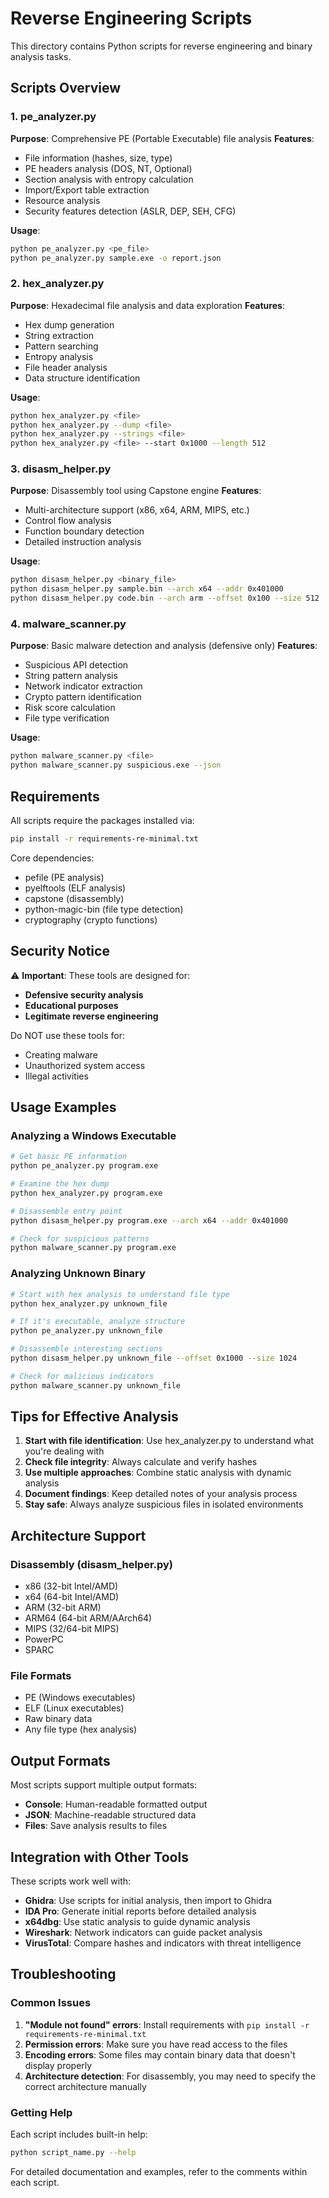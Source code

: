 # Reverse Engineering Scripts

This directory contains Python scripts for reverse engineering and binary analysis tasks.

## Scripts Overview

### 1. pe_analyzer.py
**Purpose**: Comprehensive PE (Portable Executable) file analysis
**Features**:
- File information (hashes, size, type)
- PE headers analysis (DOS, NT, Optional)
- Section analysis with entropy calculation
- Import/Export table extraction
- Resource analysis
- Security features detection (ASLR, DEP, SEH, CFG)

**Usage**:
```bash
python pe_analyzer.py <pe_file>
python pe_analyzer.py sample.exe -o report.json
```

### 2. hex_analyzer.py
**Purpose**: Hexadecimal file analysis and data exploration
**Features**:
- Hex dump generation
- String extraction
- Pattern searching
- Entropy analysis
- File header analysis
- Data structure identification

**Usage**:
```bash
python hex_analyzer.py <file>
python hex_analyzer.py --dump <file>
python hex_analyzer.py --strings <file>
python hex_analyzer.py <file> --start 0x1000 --length 512
```

### 3. disasm_helper.py
**Purpose**: Disassembly tool using Capstone engine
**Features**:
- Multi-architecture support (x86, x64, ARM, MIPS, etc.)
- Control flow analysis
- Function boundary detection
- Detailed instruction analysis

**Usage**:
```bash
python disasm_helper.py <binary_file>
python disasm_helper.py sample.bin --arch x64 --addr 0x401000
python disasm_helper.py code.bin --arch arm --offset 0x100 --size 512
```

### 4. malware_scanner.py
**Purpose**: Basic malware detection and analysis (defensive only)
**Features**:
- Suspicious API detection
- String pattern analysis
- Network indicator extraction
- Crypto pattern identification
- Risk score calculation
- File type verification

**Usage**:
```bash
python malware_scanner.py <file>
python malware_scanner.py suspicious.exe --json
```

## Requirements

All scripts require the packages installed via:
```bash
pip install -r requirements-re-minimal.txt
```

Core dependencies:
- pefile (PE analysis)
- pyelftools (ELF analysis)
- capstone (disassembly)
- python-magic-bin (file type detection)
- cryptography (crypto functions)

## Security Notice

⚠️ **Important**: These tools are designed for:
- **Defensive security analysis**
- **Educational purposes**
- **Legitimate reverse engineering**

Do NOT use these tools for:
- Creating malware
- Unauthorized system access
- Illegal activities

## Usage Examples

### Analyzing a Windows Executable
```bash
# Get basic PE information
python pe_analyzer.py program.exe

# Examine the hex dump
python hex_analyzer.py program.exe

# Disassemble entry point
python disasm_helper.py program.exe --arch x64 --addr 0x401000

# Check for suspicious patterns
python malware_scanner.py program.exe
```

### Analyzing Unknown Binary
```bash
# Start with hex analysis to understand file type
python hex_analyzer.py unknown_file

# If it's executable, analyze structure
python pe_analyzer.py unknown_file

# Disassemble interesting sections
python disasm_helper.py unknown_file --offset 0x1000 --size 1024

# Check for malicious indicators
python malware_scanner.py unknown_file
```

## Tips for Effective Analysis

1. **Start with file identification**: Use hex_analyzer.py to understand what you're dealing with
2. **Check file integrity**: Always calculate and verify hashes
3. **Use multiple approaches**: Combine static analysis with dynamic analysis
4. **Document findings**: Keep detailed notes of your analysis process
5. **Stay safe**: Always analyze suspicious files in isolated environments

## Architecture Support

### Disassembly (disasm_helper.py)
- x86 (32-bit Intel/AMD)
- x64 (64-bit Intel/AMD)
- ARM (32-bit ARM)
- ARM64 (64-bit ARM/AArch64)
- MIPS (32/64-bit MIPS)
- PowerPC
- SPARC

### File Formats
- PE (Windows executables)
- ELF (Linux executables)
- Raw binary data
- Any file type (hex analysis)

## Output Formats

Most scripts support multiple output formats:
- **Console**: Human-readable formatted output
- **JSON**: Machine-readable structured data
- **Files**: Save analysis results to files

## Integration with Other Tools

These scripts work well with:
- **Ghidra**: Use scripts for initial analysis, then import to Ghidra
- **IDA Pro**: Generate initial reports before detailed analysis
- **x64dbg**: Use static analysis to guide dynamic analysis
- **Wireshark**: Network indicators can guide packet analysis
- **VirusTotal**: Compare hashes and indicators with threat intelligence

## Troubleshooting

### Common Issues

1. **"Module not found" errors**: Install requirements with `pip install -r requirements-re-minimal.txt`
2. **Permission errors**: Make sure you have read access to the files
3. **Encoding errors**: Some files may contain binary data that doesn't display properly
4. **Architecture detection**: For disassembly, you may need to specify the correct architecture manually

### Getting Help

Each script includes built-in help:
```bash
python script_name.py --help
```

For detailed documentation and examples, refer to the comments within each script.